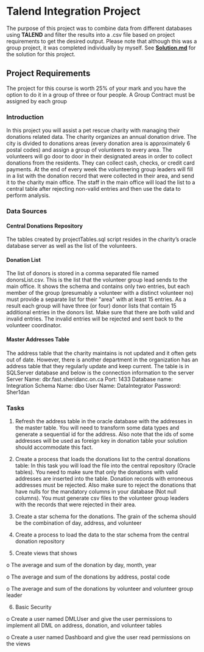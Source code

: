 # Talend Integration Project
The purpose of this project was to combine data from different databases using **TALEND** and filter the results into a .csv file based on project requirements to get the desired output. Please note that although this was a group project, it was completed individually by myself. See **[Solution.md](Solution.md)** for the solution for this project.

## Project Requirements

The project for this course is worth 25% of your mark and you have the option to do it in a group of three or four people. A Group Contract must be assigned by each group

### Introduction

In this project you will assist a pet rescue charity with managing their donations related data. The charity organizes an annual donation drive. The city is divided to donations areas (every donation area is approximately 6 postal codes) and assign a group of volunteers to every area. The volunteers will go door to door in their designated areas in order to collect donations from the residents. They can collect cash, checks, or credit card payments. At the end of every week the volunteering group leaders will fill in a list with the donation record that were collected in their area, and send it to the charity main office. The staff in the main office will load the list to a central table after rejecting non-valid entries and then use the data to perform analysis.

### Data Sources

#### Central Donations Repository
The tables created by projectTables.sql script resides in the charity’s oracle database server as well as the list of the volunteers.

#### Donation List
The list of donors is stored in a comma separated file named donorsList.csv. This is the list that the volunteer group lead sends to the main office. It shows the schema and contains only two entries, but each member of the group (presumably a volunteer with a distinct volunteer no) must provide a separate list for their "area" with at least 15 entries. As a result each group will have three (or four) donor lists that contain 15 additional entries in the donors list. Make sure that there are both valid and invalid entries. The invalid entries will be rejected and sent back to the volunteer coordinator.

#### Master Addresses Table
The address table that the charity maintains is not updated and it often gets out of date. However, there is another department in the organization has an address table that they regularly update and keep current. The table is in SQLServer database and below is the connection information to the server
Server Name: dbr.fast.sheridanc.on.ca
Port: 1433
Database name: Integration
Schema Name: dbo
User Name: DataIntegrator
Password: Sher1dan

### Tasks

1.	Refresh the address table in the oracle database with the addresses in the master table. You will need to transform some data types and generate a sequential id for the address. Also note that the ids of some addresses will be used as foreign key in donation table your solution should accommodate this fact.

2.	Create a process that loads the donations list to the central donations table: In this task you will load the file into the central repository (Oracle tables). You need to make sure that only the donations with valid addresses are inserted into the table. Donation records with erroneous addresses must be rejected. Also make sure to reject the donations that have nulls for the mandatory columns in your database (Not null columns). You must generate csv files to the volunteer group leaders with the records that were rejected in their area.

3.	Create a star schema for the donations. The grain of the schema should be the combination of day, address, and volunteer

4.	Create a process to load the data to the star schema from the central donation repository

5.	Create views that shows

  o	The average and sum of the donation by day, month, year
  
  o	The average and sum of the donations by address, postal code
  
  o	The average and sum of the donations by volunteer and volunteer group leader
  
6.	Basic Security

  o	Create a user named DMLUser and give the user permissions to implement all DML on address, donation, and volunteer tables
  
  o	Create a user named Dashboard and give the user read permissions on the views
